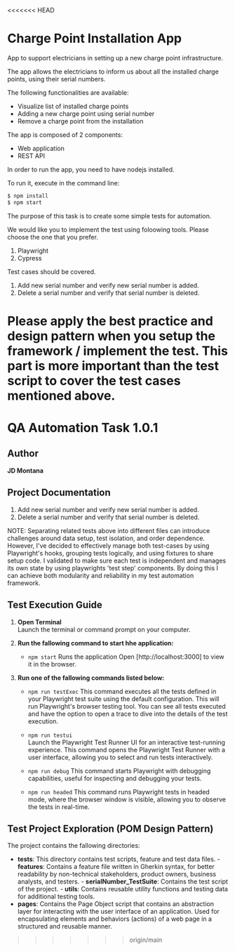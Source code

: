 <<<<<<< HEAD
# Charge Point Installation App

App to support electricians in setting up a new charge point infrastructure.

The app allows the electricians to inform us about all the installed charge points, using their serial numbers.

The following functionalities are available:
- Visualize list of installed charge points 
- Adding a new charge point using serial number
- Remove a charge point from the installation

The app is composed of 2 components:
- Web application
- REST API

In order to run the app, you need to have nodejs installed.

To run it, execute in the command line:

```bash
$ npm install
$ npm start
```

The purpose of this task is to create some simple tests for automation. 

We would like you to implement the test using foloowing tools. Please choose the one that you prefer.
1. Playwright
2. Cypress

Test cases should be covered.
1. Add new serial number and verify new serial number is added.
2. Delete a serial number and verify that serial number is deleted.

Please apply the best practice and design pattern when you setup the framework / implement the test. This part is more important than the test script to cover the test cases mentioned above.
=======


# QA Automation Task 1.0.1

## Author
**JD Montana**

## Project Documentation

1. Add new serial number and verify new serial number is added.
2. Delete a serial number and verify that serial number is deleted.

NOTE: Separating related tests above into different files can introduce challenges around data setup, test isolation, 
and order dependence. However, I've decided to effectively manage both test-cases by using Playwright's hooks, 
grouping tests logically, and using fixtures to share setup code. I validated to make sure each test is 
independent and manages its own state by using playwrights 'test step' components. By doing this I can
achieve both modularity and reliability in my test automation framework.


## Test Execution Guide

1. **Open Terminal**  
   Launch the terminal or command prompt on your computer.

2. **Run the fallowing command to start hhe application:**
   - `npm start`
   Runs the application
Open [http://localhost:3000] to view it in the browser.

3. **Run one of the fallowing commands listed below:**  
   - `npm run testExec`
   This command executes all the tests defined in your Playwright test suite using the default configuration. This will run Playwright's browser testing tool. You can see all tests executed and have the option to open a trace to dive into the details of the test execution.

   - `npm run testui`  
   Launch the Playwright Test Runner UI for an interactive test-running experience. This command opens the Playwright Test Runner with a user interface, allowing you to select and run tests interactively.
   
   - `npm run debug`
   This command starts Playwright with debugging capabilities, useful for inspecting and debugging your tests.

   - `npm run headed`
   This command runs Playwright tests in headed mode, where the browser window is visible, allowing you to observe the tests in real-time.


## Test Project Exploration (POM Design Pattern)
   The project contains the fallowing directories:
   - **tests**: This directory contains test scripts, feature and test data files.
    - **features**: Contains a feature file written in Gherkin syntax, for better readability by non-technical stakeholders, product owners, business analysts, and testers.
    - **serialNumber_TestSuite**: Contains the test script of the project.
    - **utils**: Contains reusable utility functions and testing data for additional testing tools.
   - **pages**: Contains the Page Object script that contains an abstraction layer for interacting with the user interface of an application. Used for encapsulating elements and behaviors (actions) of a web page in a structured and reusable manner.
   

>>>>>>> origin/main
